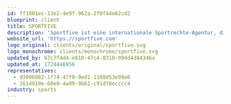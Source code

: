 ```yaml
---
id: ff1001ec-13e2-4e9f-962a-2f0f44e62cd2
blueprint: client
title: SPORTFIVE
description: 'Sportfive ist eine internationale Sportrechte-Agentur, die sich auf die Vermarktung von Medienrechten, Sponsoring und Hospitality-Services spezialisiert hat. Sie arbeitet mit Vereinen, Ligen und Veranstaltern zusammen, um Marketinglösungen zu entwickeln und die Reichweite von Sportevents zu steigern. Sportfive unterstützt Sponsoren und Rechteinhaber dabei, ihre Ziele im Sportbusiness zu erreichen.'
website_url: 'https://sportfive.com'
logo_original: clients/original/sportfive.svg
logo_monochrome: clients/monochrome/sportfive.svg
updated_by: b7c7f4d4-e810-47c4-8310-994d4d84346a
updated_at: 1724446956
representatives:
  - d3006882-1f74-47f9-9ed1-1188d53e99a6
  - 2614919e-60e0-4a09-9b61-c91d78ecccc4
industry: sports
---
```

